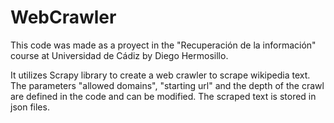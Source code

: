# WebCrawler
This code was made as a proyect in the "Recuperación de la información" course at Universidad de Cádiz by Diego Hermosillo.

It utilizes Scrapy library to create a web crawler to scrape wikipedia text. The parameters "allowed domains", "starting url" and the depth of the crawl are defined in the code and can be modified.
The scraped text is stored in json files.
